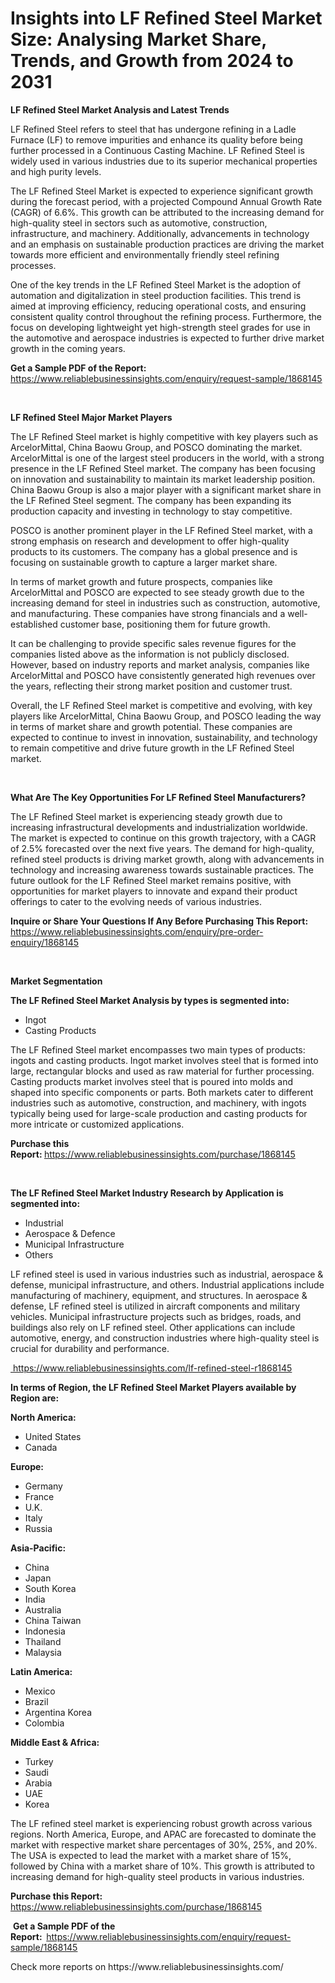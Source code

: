 <p><h1>Insights into LF Refined Steel Market Size: Analysing Market Share, Trends, and Growth from 2024 to 2031</h1></p><p><strong>LF Refined Steel Market Analysis and Latest Trends</strong></p>
<p><p>LF Refined Steel refers to steel that has undergone refining in a Ladle Furnace (LF) to remove impurities and enhance its quality before being further processed in a Continuous Casting Machine. LF Refined Steel is widely used in various industries due to its superior mechanical properties and high purity levels.</p><p>The LF Refined Steel Market is expected to experience significant growth during the forecast period, with a projected Compound Annual Growth Rate (CAGR) of 6.6%. This growth can be attributed to the increasing demand for high-quality steel in sectors such as automotive, construction, infrastructure, and machinery. Additionally, advancements in technology and an emphasis on sustainable production practices are driving the market towards more efficient and environmentally friendly steel refining processes.</p><p>One of the key trends in the LF Refined Steel Market is the adoption of automation and digitalization in steel production facilities. This trend is aimed at improving efficiency, reducing operational costs, and ensuring consistent quality control throughout the refining process. Furthermore, the focus on developing lightweight yet high-strength steel grades for use in the automotive and aerospace industries is expected to further drive market growth in the coming years.</p></p>
<p><strong>Get a Sample PDF of the Report:&nbsp;</strong> <a href="https://www.reliablebusinessinsights.com/enquiry/request-sample/1868145">https://www.reliablebusinessinsights.com/enquiry/request-sample/1868145</a></p>
<p>&nbsp;</p>
<p><strong>LF Refined Steel Major Market Players</strong></p>
<p><p>The LF Refined Steel market is highly competitive with key players such as ArcelorMittal, China Baowu Group, and POSCO dominating the market. ArcelorMittal is one of the largest steel producers in the world, with a strong presence in the LF Refined Steel market. The company has been focusing on innovation and sustainability to maintain its market leadership position. China Baowu Group is also a major player with a significant market share in the LF Refined Steel segment. The company has been expanding its production capacity and investing in technology to stay competitive.</p><p>POSCO is another prominent player in the LF Refined Steel market, with a strong emphasis on research and development to offer high-quality products to its customers. The company has a global presence and is focusing on sustainable growth to capture a larger market share.</p><p>In terms of market growth and future prospects, companies like ArcelorMittal and POSCO are expected to see steady growth due to the increasing demand for steel in industries such as construction, automotive, and manufacturing. These companies have strong financials and a well-established customer base, positioning them for future growth.</p><p>It can be challenging to provide specific sales revenue figures for the companies listed above as the information is not publicly disclosed. However, based on industry reports and market analysis, companies like ArcelorMittal and POSCO have consistently generated high revenues over the years, reflecting their strong market position and customer trust.</p><p>Overall, the LF Refined Steel market is competitive and evolving, with key players like ArcelorMittal, China Baowu Group, and POSCO leading the way in terms of market share and growth potential. These companies are expected to continue to invest in innovation, sustainability, and technology to remain competitive and drive future growth in the LF Refined Steel market.</p></p>
<p>&nbsp;</p>
<p><strong>What Are The Key Opportunities For LF Refined Steel Manufacturers?</strong></p>
<p><p>The LF Refined Steel market is experiencing steady growth due to increasing infrastructural developments and industrialization worldwide. The market is expected to continue on this growth trajectory, with a CAGR of 2.5% forecasted over the next five years. The demand for high-quality, refined steel products is driving market growth, along with advancements in technology and increasing awareness towards sustainable practices. The future outlook for the LF Refined Steel market remains positive, with opportunities for market players to innovate and expand their product offerings to cater to the evolving needs of various industries.</p></p>
<p><strong>Inquire or Share Your Questions If Any Before Purchasing This Report:</strong> <a href="https://www.reliablebusinessinsights.com/enquiry/pre-order-enquiry/1868145">https://www.reliablebusinessinsights.com/enquiry/pre-order-enquiry/1868145</a></p>
<p>&nbsp;</p>
<p><strong>Market Segmentation</strong></p>
<p><strong>The LF Refined Steel Market Analysis by types is segmented into:</strong></p>
<p><ul><li>Ingot</li><li>Casting Products</li></ul></p>
<p><p>The LF Refined Steel market encompasses two main types of products: ingots and casting products. Ingot market involves steel that is formed into large, rectangular blocks and used as raw material for further processing. Casting products market involves steel that is poured into molds and shaped into specific components or parts. Both markets cater to different industries such as automotive, construction, and machinery, with ingots typically being used for large-scale production and casting products for more intricate or customized applications.</p></p>
<p><strong>Purchase this Report:&nbsp;</strong><a href="https://www.reliablebusinessinsights.com/purchase/1868145">https://www.reliablebusinessinsights.com/purchase/1868145</a></p>
<p>&nbsp;</p>
<p><strong>The LF Refined Steel Market Industry Research by Application is segmented into:</strong></p>
<p><ul><li>Industrial</li><li>Aerospace & Defence</li><li>Municipal Infrastructure</li><li>Others</li></ul></p>
<p><p>LF refined steel is used in various industries such as industrial, aerospace & defense, municipal infrastructure, and others. Industrial applications include manufacturing of machinery, equipment, and structures. In aerospace & defense, LF refined steel is utilized in aircraft components and military vehicles. Municipal infrastructure projects such as bridges, roads, and buildings also rely on LF refined steel. Other applications can include automotive, energy, and construction industries where high-quality steel is crucial for durability and performance.</p></p>
<p><a href="https://www.reliablebusinessinsights.com/lf-refined-steel-r1868145">&nbsp;https://www.reliablebusinessinsights.com/lf-refined-steel-r1868145</a></p>
<p><strong>In terms of Region, the LF Refined Steel Market Players available by Region are:</strong></p>
<p>
    <p> <strong> North America: </strong>
        <ul>
            <li>United States</li>
            <li>Canada</li>
        </ul>
        </p> 
    <p> <strong> Europe: </strong>
        <ul>
            <li>Germany</li>
            <li>France</li>
            <li>U.K.</li>
            <li>Italy</li>
            <li>Russia</li>
        </ul>
        </p> 
    <p> <strong> Asia-Pacific: </strong>
        <ul>
            <li>China</li>
            <li>Japan</li>
            <li>South Korea</li>
            <li>India</li>
            <li>Australia</li>
            <li>China Taiwan</li>
            <li>Indonesia</li>
            <li>Thailand</li>
            <li>Malaysia</li>
        </ul>
        </p> 
    <p> <strong> Latin America: </strong>
        <ul>
            <li>Mexico</li>
            <li>Brazil</li>
            <li>Argentina Korea</li>
            <li>Colombia</li>
        </ul>
        </p> 
    <p> <strong> Middle East & Africa: </strong>
        <ul>
            <li>Turkey</li>
            <li>Saudi</li>
            <li>Arabia</li>
            <li>UAE</li>
            <li>Korea</li>
        </ul>
    </p>
    </p>
<p><p>The LF refined steel market is experiencing robust growth across various regions. North America, Europe, and APAC are forecasted to dominate the market with respective market share percentages of 30%, 25%, and 20%. The USA is expected to lead the market with a market share of 15%, followed by China with a market share of 10%. This growth is attributed to increasing demand for high-quality steel products in various industries.</p></p>
<p><strong>Purchase this Report: </strong><a href="https://www.reliablebusinessinsights.com/purchase/1868145">https://www.reliablebusinessinsights.com/purchase/1868145</a></p>
<p>&nbsp;<strong>Get a Sample PDF of the Report:&nbsp;&nbsp;</strong><a href="https://www.reliablebusinessinsights.com/enquiry/request-sample/1868145">https://www.reliablebusinessinsights.com/enquiry/request-sample/1868145</a></p>
<p><strong></strong></p>
<p>Check more reports on https://www.reliablebusinessinsights.com/</p>